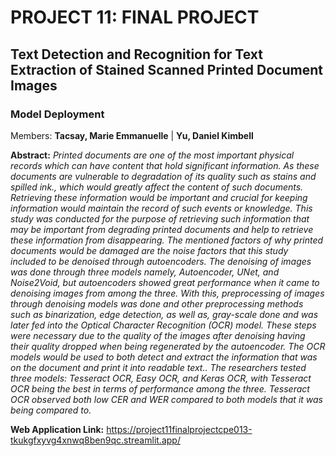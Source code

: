 # PROJECT 11: FINAL PROJECT
## Text Detection and Recognition for Text Extraction of Stained Scanned Printed Document Images
### Model Deployment

Members: **Tacsay, Marie Emmanuelle** | **Yu, Daniel Kimbell**

**Abstract:**
*Printed documents are one of the most important physical records which can have content that hold significant information. As these documents are vulnerable to degradation of its quality such as stains and spilled ink., which would greatly affect the content of such documents. Retrieving these information would be important and crucial for keeping information would maintain the record of such events or knowledge. This study was conducted for the purpose of retrieving such information that may be important from degrading printed documents and help to retrieve these information from disappearing. The mentioned factors of why printed documents would be damaged are the noise factors that this study included to be denoised through autoencoders. The denoising of images was done through three models namely, Autoencoder, UNet, and Noise2Void, but  autoencoders showed great performance when it came to denoising images from among the three. With this, preprocessing of images through denoising models was done and other preprocessing methods such as binarization, edge detection, as well as, gray-scale done and was later fed into the Optical Character Recognition (OCR) model. These steps were necessary due to the quality of the images after denoising having their quality dropped when being regenerated by the autoencoder. The OCR models would be used to both detect and extract the information that was on the document and print it into readable text..  The researchers tested three models: Tesseract OCR, Easy OCR, and Keras OCR, with Tesseract  OCR being the best in terms of performance among the three. Tesseract OCR observed both low CER and WER compared to both models that it was being compared to.*

**Web Application Link:** https://project11finalprojectcpe013-tkukgfxyvg4xnwq8ben9qc.streamlit.app/
